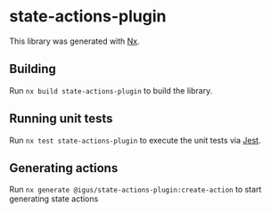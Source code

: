# state-actions-plugin

This library was generated with [Nx](https://nx.dev).

## Building

Run `nx build state-actions-plugin` to build the library.

## Running unit tests

Run `nx test state-actions-plugin` to execute the unit tests via [Jest](https://jestjs.io).

## Generating actions

Run `nx generate @igus/state-actions-plugin:create-action` to start generating state actions
